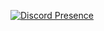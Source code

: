 [![Discord Presence](https://lanyard.cnrad.dev/api/1143547330159710394)](https://discord.com/users/1143547330159710394)
